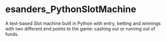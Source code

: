 # esanders_PythonSlotMachine
A text-based Slot machine built in Python with entry, betting and winnings with two different end points to the game: cashing out or running out of funds.
